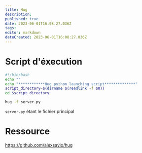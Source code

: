 ```yaml
---
title: Hug
description: 
published: true
date: 2023-06-01T16:08:27.036Z
tags: 
editor: markdown
dateCreated: 2023-06-01T16:08:27.036Z
---
```


# Script d'éxecution
```sh
#!/bin/bash
echo ""
echo "************Hug python launching script**************"
script_directory=$(dirname $(readlink -f $0))
cd $script_directory

hug -f server.py
```
`server.py` étant le fichier principal

# Ressource
https://github.com/alexsavio/hug